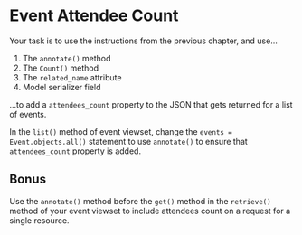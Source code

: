 # Event Attendee Count

Your task is to use the instructions from the previous chapter, and use...

1. The `annotate()` method
1. The `Count()` method
1. The `related_name` attribute
1. Model serializer field

...to add a `attendees_count` property to the JSON that gets returned for a list of events.

In the `list()` method of event viewset, change the `events = Event.objects.all()` statement to use `annotate()` to ensure that `attendees_count` property is added.

## Bonus

Use the `annotate()` method before the `get()` method in the `retrieve()` method of your event viewset to include attendees count on a request for a single resource.
